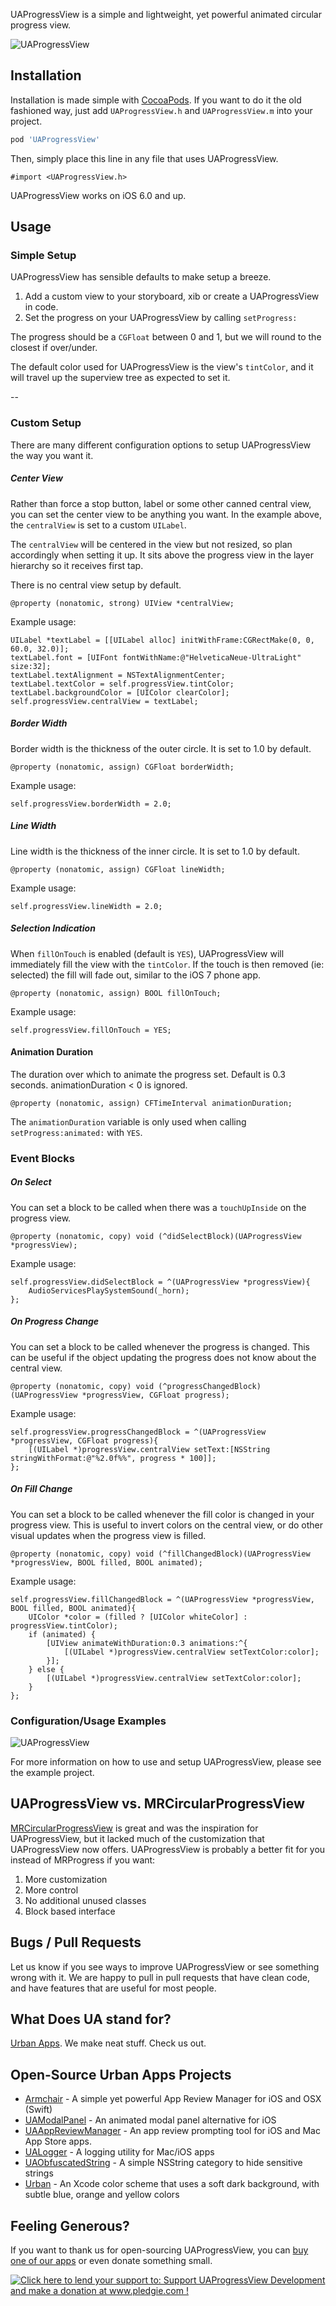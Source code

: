 UAProgressView is a simple and lightweight, yet powerful animated circular progress view.

![UAProgressView](https://raw.githubusercontent.com/UrbanApps/UAProgressView/assets/UAProgressView.gif "Example 1")

## Installation

Installation is made simple with [CocoaPods](http://cocoapods.org/). If you want to do it the old fashioned way, just add `UAProgressView.h` and `UAProgressView.m` into your project.

```ruby
pod 'UAProgressView'
```

Then, simply place this line in any file that uses UAProgressView.

```objc
#import <UAProgressView.h>
```

UAProgressView works on iOS 6.0 and up.
   
## Usage

### Simple Setup

UAProgressView has sensible defaults to make setup a breeze.

1. Add a custom view to your storyboard, xib or create a UAProgressView in code.
2. Set the progress on your UAProgressView by calling `setProgress:`

The progress should be a `CGFloat` between 0 and 1, but we will round to the closest if over/under.

The default color used for UAProgressView is the view's `tintColor`, and it will travel up the superview tree as expected to set it.

--
    
### Custom Setup

There are many different configuration options to setup UAProgressView the way you want it.


##### Center View

Rather than force a stop button, label or some other canned central view, you can set the center view to be anything you want. In the example above, the `centralView` is set to a custom `UILabel`.

The `centralView` will be centered in the view but not resized, so plan accordingly when setting it up. It sits above the progress view in the layer hierarchy so it receives first tap.

There is no central view setup by default.

```objc
@property (nonatomic, strong) UIView *centralView;
```
    
Example usage:
 
```objc
UILabel *textLabel = [[UILabel alloc] initWithFrame:CGRectMake(0, 0, 60.0, 32.0)];
textLabel.font = [UIFont fontWithName:@"HelveticaNeue-UltraLight" size:32];
textLabel.textAlignment = NSTextAlignmentCenter;
textLabel.textColor = self.progressView.tintColor;
textLabel.backgroundColor = [UIColor clearColor];
self.progressView.centralView = textLabel;
```

##### Border Width

Border width is the thickness of the outer circle. It is set to 1.0 by default.

```objc
@property (nonatomic, assign) CGFloat borderWidth;
```
    
Example usage:

```objc
self.progressView.borderWidth = 2.0;
```
    
##### Line Width

Line width is the thickness of the inner circle. It is set to 1.0 by default.

```objc
@property (nonatomic, assign) CGFloat lineWidth;
```
    
Example usage:

```objc
self.progressView.lineWidth = 2.0;
```


##### Selection Indication

When `fillOnTouch` is enabled (default is `YES`), UAProgressView will immediately fill the view with the `tintColor`. If the touch is then removed (ie: selected) the fill will fade out, similar to the iOS 7 phone app.

```objc
@property (nonatomic, assign) BOOL fillOnTouch;
```

Example usage:

```objc
self.progressView.fillOnTouch = YES;
```
    

#### Animation Duration

The duration over which to animate the progress set. Default is 0.3 seconds. animationDuration < 0 is ignored.

```objc
@property (nonatomic, assign) CFTimeInterval animationDuration;
```

The `animationDuration` variable is only used when calling `setProgress:animated:` with `YES`.



### Event Blocks


##### On Select

You can set a block to be called when there was a `touchUpInside` on the progress view.

```objc
@property (nonatomic, copy) void (^didSelectBlock)(UAProgressView *progressView);
```

Example usage:

```objc
self.progressView.didSelectBlock = ^(UAProgressView *progressView){
    AudioServicesPlaySystemSound(_horn);
};
```


##### On Progress Change

You can set a block to be called whenever the progress is changed. This can be useful if the object updating the progress does not know about the central view.

```objc
@property (nonatomic, copy) void (^progressChangedBlock)(UAProgressView *progressView, CGFloat progress);
```

Example usage:

```objc
self.progressView.progressChangedBlock = ^(UAProgressView *progressView, CGFloat progress){
    [(UILabel *)progressView.centralView setText:[NSString stringWithFormat:@"%2.0f%%", progress * 100]];
};
```


##### On Fill Change

You can set a block to be called whenever the fill color is changed in your progress view. This is useful to invert colors on the central view, or do other visual updates when the progress view is filled.

```objc
@property (nonatomic, copy) void (^fillChangedBlock)(UAProgressView *progressView, BOOL filled, BOOL animated);
```

Example usage:

```objc
self.progressView.fillChangedBlock = ^(UAProgressView *progressView, BOOL filled, BOOL animated){
    UIColor *color = (filled ? [UIColor whiteColor] : progressView.tintColor);
    if (animated) {
        [UIView animateWithDuration:0.3 animations:^{
            [(UILabel *)progressView.centralView setTextColor:color];
        }];
    } else {
        [(UILabel *)progressView.centralView setTextColor:color];
    }
};
```

### Configuration/Usage Examples

![UAProgressView](https://raw.githubusercontent.com/UrbanApps/UAProgressView/assets/UAProgressView2.gif "Example 2")

For more information on how to use and setup UAProgressView, please see the example project.

##  UAProgressView vs. MRCircularProgressView

[MRCircularProgressView](https://github.com/mrackwitz/MRProgress) is great and was the inspiration for UAProgressView, but it lacked much of the customization that UAProgressView now offers. UAProgressView is probably a better fit for you instead of MRProgress if you want:

1. More customization
2. More control
3. No additional unused classes
4. Block based interface

## Bugs / Pull Requests
Let us know if you see ways to improve UAProgressView or see something wrong with it. We are happy to pull in pull requests that have clean code, and have features that are useful for most people.

## What Does UA stand for?
[Urban Apps](http://urbanapps.com). We make neat stuff. Check us out.

## Open-Source Urban Apps Projects

- [Armchair](https://github.com/UrbanApps/Armchair) - A simple yet powerful App Review Manager for iOS and OSX (Swift)
- [UAModalPanel](https://github.com/UrbanApps/UAModalPanel) - An animated modal panel alternative for iOS
- [UAAppReviewManager](https://github.com/UrbanApps/UAAppReviewManager) - An app review prompting tool for iOS and Mac App Store apps.
- [UALogger](https://github.com/UrbanApps/UALogger) - A logging utility for Mac/iOS apps
- [UAObfuscatedString](https://github.com/UrbanApps/UAObfuscatedString) - A simple NSString category to hide sensitive strings
- [Urban](https://github.com/UrbanApps/Urban) - An Xcode color scheme that uses a soft dark background, with subtle blue, orange and yellow colors

## Feeling Generous?

If you want to thank us for open-sourcing UAProgressView, you can [buy one of our apps](http://itunes.com/apps/urbanapps?at=11l7j9&ct=github) or even donate something small.

<a href='http://www.pledgie.com/campaigns/21926'><img alt='Click here to lend your support to: Support UAProgressView Development and make a donation at www.pledgie.com !' src='http://www.pledgie.com/campaigns/21926.png?skin_name=chrome' border='0' /></a>

